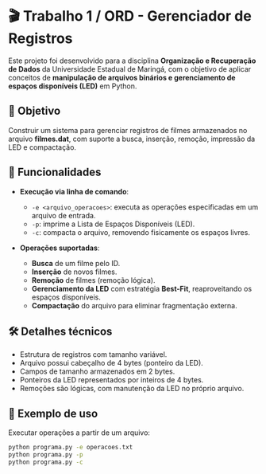 # 🎬 Trabalho 1 / ORD - Gerenciador de Registros

Este projeto foi desenvolvido para a disciplina **Organização e Recuperação de Dados** da Universidade Estadual de Maringá, com o objetivo de aplicar conceitos de **manipulação de arquivos binários e gerenciamento de espaços disponíveis (LED)** em Python.  

## 🎯 Objetivo  
Construir um sistema para gerenciar registros de filmes armazenados no arquivo **filmes.dat**, com suporte a busca, inserção, remoção, impressão da LED e compactação.  

## 🔧 Funcionalidades  
- **Execução via linha de comando**:  
  - `-e <arquivo_operacoes>`: executa as operações especificadas em um arquivo de entrada.  
  - `-p`: imprime a Lista de Espaços Disponíveis (LED).  
  - `-c`: compacta o arquivo, removendo fisicamente os espaços livres.  

- **Operações suportadas**:  
  - **Busca** de um filme pelo ID.  
  - **Inserção** de novos filmes.  
  - **Remoção** de filmes (remoção lógica).  
  - **Gerenciamento da LED** com estratégia **Best-Fit**, reaproveitando os espaços disponíveis.  
  - **Compactação** do arquivo para eliminar fragmentação externa.  

## 🛠️ Detalhes técnicos  
- Estrutura de registros com tamanho variável.  
- Arquivo possui cabeçalho de 4 bytes (ponteiro da LED).  
- Campos de tamanho armazenados em 2 bytes.  
- Ponteiros da LED representados por inteiros de 4 bytes.  
- Remoções são lógicas, com manutenção da LED no próprio arquivo.  

## 📂 Exemplo de uso  
Executar operações a partir de um arquivo:  
```bash
python programa.py -e operacoes.txt
python programa.py -p
python programa.py -c
